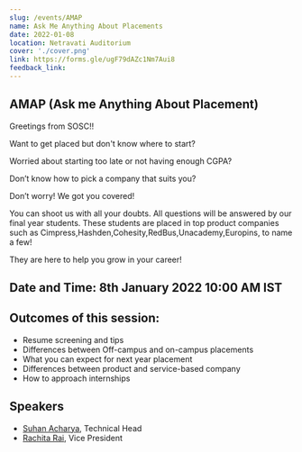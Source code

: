 ```yaml
---
slug: /events/AMAP
name: Ask Me Anything About Placements
date: 2022-01-08
location: Netravati Auditorium
cover: './cover.png'
link: https://forms.gle/ugF79dAZc1Nm7Aui8
feedback_link: 
---
```


## AMAP (Ask me Anything About Placement)

Greetings from SOSC!!

Want to get placed but don't know where to start? 

Worried about starting too late or not having enough CGPA? 

Don’t know how to pick a company that suits you?

Don’t worry! We got you covered!

You can shoot us with all your doubts. All questions will be answered by our final year students. These students are placed in top product companies such as Cimpress,Hashden,Cohesity,RedBus,Unacademy,Europins, to name a few!

They are here to help you grow in your career!

## Date and Time: 8th January 2022 10:00 AM IST

## Outcomes of this session:
- Resume screening and tips
- Differences between Off-campus and on-campus placements
- What you can expect for next year placement
- Differences between product and service-based company
- How to approach internships

## Speakers
- [Suhan Acharya](https://github.com/suhanacharya), Technical Head
- [Rachita Rai](https://github.com/RachitaRai), Vice President
